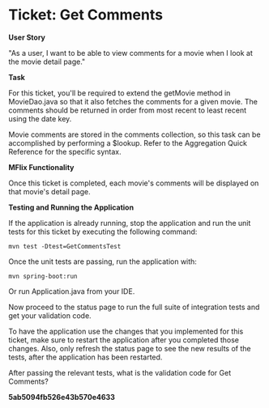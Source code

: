 # Ticket: Get Comments

**User Story**

"As a user, I want to be able to view comments for a movie when I look at the movie detail page."

**Task**

For this ticket, you'll be required to extend the getMovie method in MovieDao.java so that it also fetches the comments for a given movie. The comments should be returned in order from most recent to least recent using the date key.

Movie comments are stored in the comments collection, so this task can be accomplished by performing a $lookup. Refer to the Aggregation Quick Reference for the specific syntax.

**MFlix Functionality**

Once this ticket is completed, each movie's comments will be displayed on that movie's detail page.

**Testing and Running the Application**

If the application is already running, stop the application and run the unit tests for this ticket by executing the following command:

```
mvn test -Dtest=GetCommentsTest
```

Once the unit tests are passing, run the application with:

```
mvn spring-boot:run
```

Or run Application.java from your IDE.

Now proceed to the status page to run the full suite of integration tests and get your validation code.

To have the application use the changes that you implemented for this ticket, make sure to restart the application after you completed those changes. Also, only refresh the status page to see the new results of the tests, after the application has been restarted.

After passing the relevant tests, what is the validation code for Get Comments?

**5ab5094fb526e43b570e4633**
